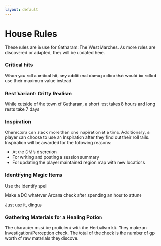 ```yaml
---
layout: default
---
```


# House Rules

These rules are in use for Gatharam: The West Marches. As more rules are discovered or adapted, they will be updated here.

### **Critical hits**

When you roll a critical hit, any additional damage dice that would be rolled use their maximum value instead.

### **Rest Variant: Gritty Realism**

While outside of the town of Gatharam, a short rest takes 8 hours and long rests take 7 days.

### **Inspiration**

Characters can stack more than one inspiration at a time. Additionally, a player can choose to use an Inspiration after they find out their roll fails. Inspiration will be awarded for the following reasons:

- At the DM’s discretion
- For writing and posting a session summary
- For updating the player maintained region map with new locations

### Identifying Magic Items

Use the identify spell

Make a DC whatever Arcana check after spending an hour to attune

Just use it, dingus

### Gathering Materials for a Healing Potion

The character must be proficient with the Herbalism kit. They make an Investigation/Perception check. The total of the check is the number of gp worth of raw materials they discove.
